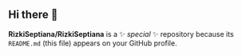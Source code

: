 ## Hi there 👋


**RizkiSeptiana/RizkiSeptiana** is a ✨ _special_ ✨ repository because its `README.md` (this file) appears on your GitHub profile.
